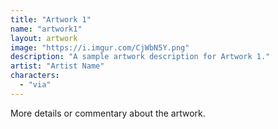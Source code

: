 ```yaml
---
title: "Artwork 1"
name: "artwork1"
layout: artwork
image: "https://i.imgur.com/CjWbN5Y.png"
description: "A sample artwork description for Artwork 1."
artist: "Artist Name"
characters:
  - "via"
---
```


More details or commentary about the artwork.
